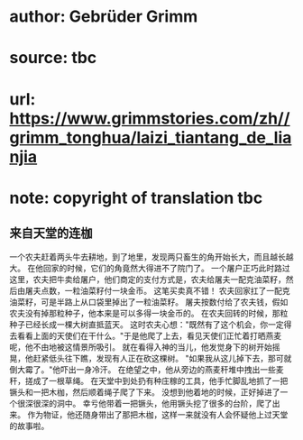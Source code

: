 # author: Gebrüder Grimm
# source: tbc
# url: https://www.grimmstories.com/zh//grimm_tonghua/laizi_tiantang_de_lianjia
# note: copyright of translation tbc

## 来自天堂的连枷 

一个农夫赶着两头牛去耕地，到了地里，发现两只畜生的角开始长大，而且越长越大。
在他回家的时候，它们的角竟然大得进不了院门了。
一个屠户正巧此时路过这里，农夫把牛卖给屠户，他们商定的支付方式是，农夫给屠夫一配克油菜籽，然后由屠夫点数，一粒油菜籽付一块金币。
这笔买卖真不错！
农夫回家扛了一配克油菜籽，可是半路上从口袋里掉出了一粒油菜籽。
屠夫按数付给了农夫钱，假如农夫没有掉那粒种子，他本来是可以多得一块金币的。
在农夫回转的时候，那粒种子已经长成一棵大树直抵蓝天。
这时农夫心想："既然有了这个机会，你一定得去看看上面的天使们在干什么。"于是他爬了上去，看见天使们正忙着打晒燕麦呢，他不由地被这情景所吸引。
就在看得入神的当儿，他发觉身下的树开始摇晃，他赶紧低头往下瞧，发现有人正在砍这棵树。
"如果我从这儿掉下去，那可就倒大霉了。"他吓出一身冷汗。
在绝望之中，他从旁边的燕麦秆堆中拽出一些麦秆，搓成了一根草绳。
在天堂中到处扔有种庄稼的工具，他手忙脚乱地抓了一把镢头和一把木枷，然后顺着绳子爬了下来。
没想到他着地的时候，正好掉进了一个很深很深的洞中。
幸亏他带着一把镢头，他用镢头挖了很多的台阶，爬了出来。
作为物证，他还随身带出了那把木枷，这样一来就没有人会怀疑他上过天堂的故事啦。
